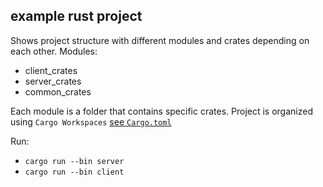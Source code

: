 ## example rust project
Shows project structure with different modules and crates depending on each other.
Modules:
- client_crates
- server_crates
- common_crates

Each module is a folder that contains specific crates.
Project is organized using `Cargo Workspaces` [see `Cargo.toml`](Cargo.toml)

Run:
- `cargo run --bin server`
- `cargo run --bin client`
